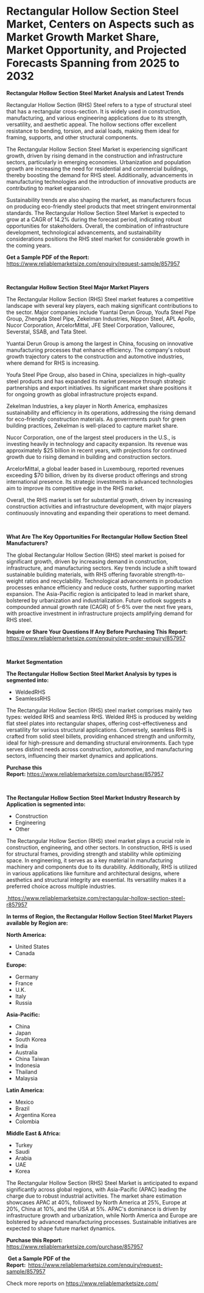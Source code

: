 <p><h1>Rectangular Hollow Section Steel Market, Centers on Aspects such as Market Growth Market Share, Market Opportunity, and Projected Forecasts Spanning from 2025 to 2032</h1></p><p><strong>Rectangular Hollow Section Steel Market Analysis and Latest Trends</strong></p>
<p><p>Rectangular Hollow Section (RHS) Steel refers to a type of structural steel that has a rectangular cross-section. It is widely used in construction, manufacturing, and various engineering applications due to its strength, versatility, and aesthetic appeal. The hollow sections offer excellent resistance to bending, torsion, and axial loads, making them ideal for framing, supports, and other structural components.</p><p>The Rectangular Hollow Section Steel Market is experiencing significant growth, driven by rising demand in the construction and infrastructure sectors, particularly in emerging economies. Urbanization and population growth are increasing the need for residential and commercial buildings, thereby boosting the demand for RHS steel. Additionally, advancements in manufacturing technologies and the introduction of innovative products are contributing to market expansion.</p><p>Sustainability trends are also shaping the market, as manufacturers focus on producing eco-friendly steel products that meet stringent environmental standards. The Rectangular Hollow Section Steel Market is expected to grow at a CAGR of 14.2% during the forecast period, indicating robust opportunities for stakeholders. Overall, the combination of infrastructure development, technological advancements, and sustainability considerations positions the RHS steel market for considerable growth in the coming years.</p></p>
<p><strong>Get a Sample PDF of the Report:&nbsp;</strong> <a href="https://www.reliablemarketsize.com/enquiry/request-sample/857957?utm_campaign=2747&utm_medium=2&utm_source=Github&utm_content=ia&utm_term=31032025&utm_id=rectangular-hollow-section-steel">https://www.reliablemarketsize.com/enquiry/request-sample/857957</a></p>
<p>&nbsp;</p>
<p><strong>Rectangular Hollow Section Steel Major Market Players</strong></p>
<p><p>The Rectangular Hollow Section (RHS) Steel market features a competitive landscape with several key players, each making significant contributions to the sector. Major companies include Yuantai Derun Group, Youfa Steel Pipe Group, Zhengda Steel Pipe, Zekelman Industries, Nippon Steel, APL Apollo, Nucor Corporation, ArcelorMittal, JFE Steel Corporation, Vallourec, Severstal, SSAB, and Tata Steel.</p><p>Yuantai Derun Group is among the largest in China, focusing on innovative manufacturing processes that enhance efficiency. The company's robust growth trajectory caters to the construction and automotive industries, where demand for RHS is increasing.</p><p>Youfa Steel Pipe Group, also based in China, specializes in high-quality steel products and has expanded its market presence through strategic partnerships and export initiatives. Its significant market share positions it for ongoing growth as global infrastructure projects expand.</p><p>Zekelman Industries, a key player in North America, emphasizes sustainability and efficiency in its operations, addressing the rising demand for eco-friendly construction materials. As governments push for green building practices, Zekelman is well-placed to capture market share.</p><p>Nucor Corporation, one of the largest steel producers in the U.S., is investing heavily in technology and capacity expansion. Its revenue was approximately $25 billion in recent years, with projections for continued growth due to rising demand in building and construction sectors.</p><p>ArcelorMittal, a global leader based in Luxembourg, reported revenues exceeding $70 billion, driven by its diverse product offerings and strong international presence. Its strategic investments in advanced technologies aim to improve its competitive edge in the RHS market.</p><p>Overall, the RHS market is set for substantial growth, driven by increasing construction activities and infrastructure development, with major players continuously innovating and expanding their operations to meet demand.</p></p>
<p>&nbsp;</p>
<p><strong>What Are The Key Opportunities For Rectangular Hollow Section Steel Manufacturers?</strong></p>
<p><p>The global Rectangular Hollow Section (RHS) steel market is poised for significant growth, driven by increasing demand in construction, infrastructure, and manufacturing sectors. Key trends include a shift toward sustainable building materials, with RHS offering favorable strength-to-weight ratios and recyclability. Technological advancements in production processes enhance efficiency and reduce costs, further supporting market expansion. The Asia-Pacific region is anticipated to lead in market share, bolstered by urbanization and industrialization. Future outlook suggests a compounded annual growth rate (CAGR) of 5-6% over the next five years, with proactive investment in infrastructure projects amplifying demand for RHS steel.</p></p>
<p><strong>Inquire or Share Your Questions If Any Before Purchasing This Report:</strong> <a href="https://www.reliablemarketsize.com/enquiry/pre-order-enquiry/857957?utm_campaign=2747&utm_medium=2&utm_source=Github&utm_content=ia&utm_term=31032025&utm_id=rectangular-hollow-section-steel">https://www.reliablemarketsize.com/enquiry/pre-order-enquiry/857957</a></p>
<p>&nbsp;</p>
<p><strong>Market Segmentation</strong></p>
<p><strong>The Rectangular Hollow Section Steel Market Analysis by types is segmented into:</strong></p>
<p><ul><li>WeldedRHS</li><li>SeamlessRHS</li></ul></p>
<p><p>The Rectangular Hollow Section (RHS) steel market comprises mainly two types: welded RHS and seamless RHS. Welded RHS is produced by welding flat steel plates into rectangular shapes, offering cost-effectiveness and versatility for various structural applications. Conversely, seamless RHS is crafted from solid steel billets, providing enhanced strength and uniformity, ideal for high-pressure and demanding structural environments. Each type serves distinct needs across construction, automotive, and manufacturing sectors, influencing their market dynamics and applications.</p></p>
<p><strong>Purchase this Report:&nbsp;</strong><a href="https://www.reliablemarketsize.com/purchase/857957?utm_campaign=2747&utm_medium=2&utm_source=Github&utm_content=ia&utm_term=31032025&utm_id=rectangular-hollow-section-steel">https://www.reliablemarketsize.com/purchase/857957</a></p>
<p>&nbsp;</p>
<p><strong>The Rectangular Hollow Section Steel Market Industry Research by Application is segmented into:</strong></p>
<p><ul><li>Construction</li><li>Engineering</li><li>Other</li></ul></p>
<p><p>The Rectangular Hollow Section (RHS) steel market plays a crucial role in construction, engineering, and other sectors. In construction, RHS is used for structural frames, providing strength and stability while optimizing space. In engineering, it serves as a key material in manufacturing machinery and components due to its durability. Additionally, RHS is utilized in various applications like furniture and architectural designs, where aesthetics and structural integrity are essential. Its versatility makes it a preferred choice across multiple industries.</p></p>
<p><a href="https://www.reliablemarketsize.com/rectangular-hollow-section-steel-r857957?utm_campaign=2747&utm_medium=2&utm_source=Github&utm_content=ia&utm_term=31032025&utm_id=rectangular-hollow-section-steel">&nbsp;https://www.reliablemarketsize.com/rectangular-hollow-section-steel-r857957</a></p>
<p><strong>In terms of Region, the Rectangular Hollow Section Steel Market Players available by Region are:</strong></p>
<p>
    <p> <strong> North America: </strong>
        <ul>
            <li>United States</li>
            <li>Canada</li>
        </ul>
        </p> 
    <p> <strong> Europe: </strong>
        <ul>
            <li>Germany</li>
            <li>France</li>
            <li>U.K.</li>
            <li>Italy</li>
            <li>Russia</li>
        </ul>
        </p> 
    <p> <strong> Asia-Pacific: </strong>
        <ul>
            <li>China</li>
            <li>Japan</li>
            <li>South Korea</li>
            <li>India</li>
            <li>Australia</li>
            <li>China Taiwan</li>
            <li>Indonesia</li>
            <li>Thailand</li>
            <li>Malaysia</li>
        </ul>
        </p> 
    <p> <strong> Latin America: </strong>
        <ul>
            <li>Mexico</li>
            <li>Brazil</li>
            <li>Argentina Korea</li>
            <li>Colombia</li>
        </ul>
        </p> 
    <p> <strong> Middle East & Africa: </strong>
        <ul>
            <li>Turkey</li>
            <li>Saudi</li>
            <li>Arabia</li>
            <li>UAE</li>
            <li>Korea</li>
        </ul>
    </p>
    </p>
<p><p>The Rectangular Hollow Section (RHS) Steel Market is anticipated to expand significantly across global regions, with Asia-Pacific (APAC) leading the charge due to robust industrial activities. The market share estimation showcases APAC at 40%, followed by North America at 25%, Europe at 20%, China at 10%, and the USA at 5%. APAC's dominance is driven by infrastructure growth and urbanization, while North America and Europe are bolstered by advanced manufacturing processes. Sustainable initiatives are expected to shape future market dynamics.</p></p>
<p><strong>Purchase this Report: </strong><a href="https://www.reliablemarketsize.com/purchase/857957?utm_campaign=2747&utm_medium=2&utm_source=Github&utm_content=ia&utm_term=31032025&utm_id=rectangular-hollow-section-steel">https://www.reliablemarketsize.com/purchase/857957</a></p>
<p>&nbsp;<strong>Get a Sample PDF of the Report:&nbsp;&nbsp;</strong><a href="https://www.reliablemarketsize.com/enquiry/request-sample/857957?utm_campaign=2747&utm_medium=2&utm_source=Github&utm_content=ia&utm_term=31032025&utm_id=rectangular-hollow-section-steel">https://www.reliablemarketsize.com/enquiry/request-sample/857957</a></p>
<p><strong></strong></p>
<p>Check more reports on <a href="https://www.reliablemarketsize.com/?utm_campaign=2747&utm_medium=2&utm_source=Github&utm_content=ia&utm_term=31032025&utm_id=rectangular-hollow-section-steel">https://www.reliablemarketsize.com/</a></p>